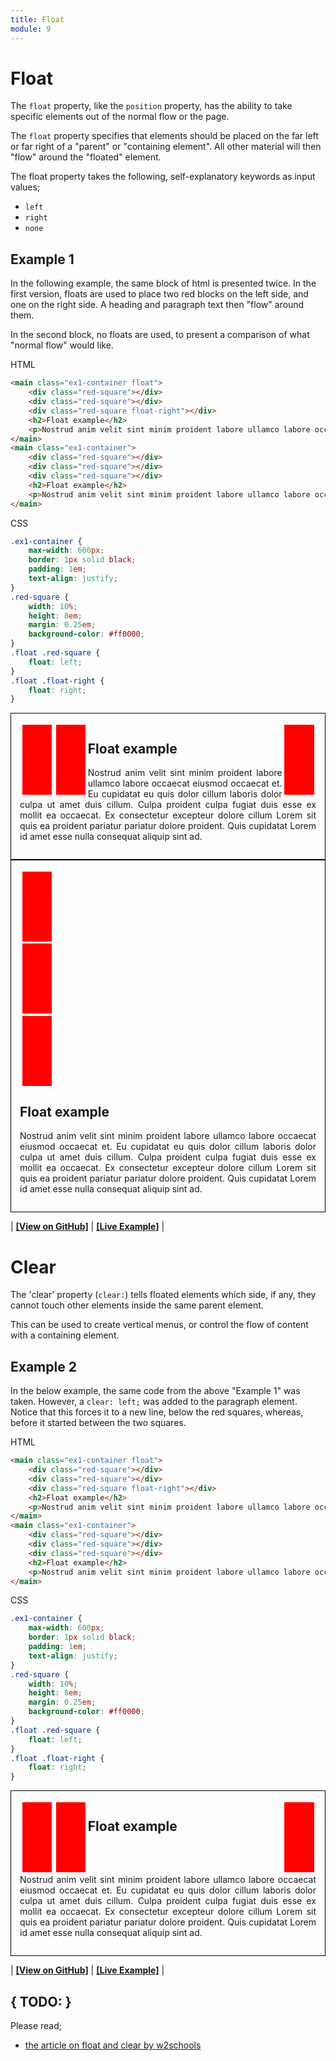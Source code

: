 ```yaml
---
title: Float
module: 9
---
```


# Float

The `float` property, like the `position` property, has the ability to take specific elements out of the normal flow or the page.

The `float` property specifies that elements should be placed on the far left or far right of a "parent" or "containing element". All other material will then "flow" around the "floated" element.

The float property takes the following, self-explanatory keywords as input values;

- `left`
- `right`
- `none`


## Example 1

In the following example, the same block of html is presented twice. In the first version, floats are used to place two red blocks on the left side, and one on the right side. A heading and paragraph text then "flow" around them.

In the second block, no floats are used, to present a comparison of what "normal flow" would like.

<div id="code-heading">HTML</div>

```html
<main class="ex1-container float">
    <div class="red-square"></div>
    <div class="red-square"></div>
    <div class="red-square float-right"></div>
    <h2>Float example</h2>
    <p>Nostrud anim velit sint minim proident labore ullamco labore occaecat eiusmod occaecat et. Eu cupidatat eu quis dolor cillum laboris dolor culpa ut amet duis cillum. Culpa proident culpa fugiat duis esse ex mollit ea occaecat. Ex consectetur excepteur dolore cillum Lorem sit quis ea proident pariatur pariatur dolore proident. Quis cupidatat Lorem id amet esse nulla consequat aliquip sint ad.</p>
</main>
<main class="ex1-container">
    <div class="red-square"></div>
    <div class="red-square"></div>
    <div class="red-square"></div>
    <h2>Float example</h2>
    <p>Nostrud anim velit sint minim proident labore ullamco labore occaecat eiusmod occaecat et. Eu cupidatat eu quis dolor cillum laboris dolor culpa ut amet duis cillum. Culpa proident culpa fugiat duis esse ex mollit ea occaecat. Ex consectetur excepteur dolore cillum Lorem sit quis ea proident pariatur pariatur dolore proident. Quis cupidatat Lorem id amet esse nulla consequat aliquip sint ad.</p>
</main>
```


<div id="code-ruler"></div>
<div id="code-heading">CSS</div>

```css
.ex1-container {
    max-width: 600px;
    border: 1px solid black;
    padding: 1em;
    text-align: justify;
}
.red-square {
    width: 10%;
    height: 8em;
    margin: 0.25em;
    background-color: #ff0000;
}
.float .red-square {
    float: left;
}
.float .float-right {
    float: right;
}
```

<div class="displayed_code_example">
<style>
    .ex1-container {
        max-width: 600px;
        border: 1px solid black;
        padding: 1em;
        text-align: justify;
        margin: auto;
    }
    .red-square {
        width: 10%;
        height: 8em;
        margin: 0.25em;
        background-color: #ff0000;
    }
    .float .red-square {
        float: left;
    }
    .float .float-right {
        float: right;
    }
</style>

<main class="ex1-container float">
    <div class="red-square"></div>
    <div class="red-square"></div>
    <div class="red-square float-right"></div>
    <h2>Float example</h2>
    <p>Nostrud anim velit sint minim proident labore ullamco labore occaecat eiusmod occaecat et. Eu cupidatat eu quis dolor cillum laboris dolor culpa ut amet duis cillum. Culpa proident culpa fugiat duis esse ex mollit ea occaecat. Ex consectetur excepteur dolore cillum Lorem sit quis ea proident pariatur pariatur dolore proident. Quis cupidatat Lorem id amet esse nulla consequat aliquip sint ad.</p>
</main>
<main class="ex1-container">
    <div class="red-square"></div>
    <div class="red-square"></div>
    <div class="red-square"></div>
    <h2>Float example</h2>
    <p>Nostrud anim velit sint minim proident labore ullamco labore occaecat eiusmod occaecat et. Eu cupidatat eu quis dolor cillum laboris dolor culpa ut amet duis cillum. Culpa proident culpa fugiat duis esse ex mollit ea occaecat. Ex consectetur excepteur dolore cillum Lorem sit quis ea proident pariatur pariatur dolore proident. Quis cupidatat Lorem id amet esse nulla consequat aliquip sint ad.</p>
</main>
</div>

| [**[View on GitHub]**](https://github.com/Montana-Media-Arts/341-work/tree/master/lectureCode/09/float-01/index.html) | [**[Live Example]**](https://montana-media-arts.github.io/341-work/lectureCode/09/float-01/) |

# Clear

The 'clear' property (`clear:`) tells floated elements which side, if any, they cannot touch other elements inside the same parent element.

This can be used to create vertical menus, or control the flow of content with a containing element.

## Example 2

In the below example, the same code from the above "Example 1" was taken. However, a `clear: left;` was added to the paragraph element. Notice that this forces it to a new line, below the red squares, whereas, before it started between the two squares.


<div id="code-heading">HTML</div>

```html
<main class="ex1-container float">
    <div class="red-square"></div>
    <div class="red-square"></div>
    <div class="red-square float-right"></div>
    <h2>Float example</h2>
    <p>Nostrud anim velit sint minim proident labore ullamco labore occaecat eiusmod occaecat et. Eu cupidatat eu quis dolor cillum laboris dolor culpa ut amet duis cillum. Culpa proident culpa fugiat duis esse ex mollit ea occaecat. Ex consectetur excepteur dolore cillum Lorem sit quis ea proident pariatur pariatur dolore proident. Quis cupidatat Lorem id amet esse nulla consequat aliquip sint ad.</p>
</main>
<main class="ex1-container">
    <div class="red-square"></div>
    <div class="red-square"></div>
    <div class="red-square"></div>
    <h2>Float example</h2>
    <p>Nostrud anim velit sint minim proident labore ullamco labore occaecat eiusmod occaecat et. Eu cupidatat eu quis dolor cillum laboris dolor culpa ut amet duis cillum. Culpa proident culpa fugiat duis esse ex mollit ea occaecat. Ex consectetur excepteur dolore cillum Lorem sit quis ea proident pariatur pariatur dolore proident. Quis cupidatat Lorem id amet esse nulla consequat aliquip sint ad.</p>
</main>
```


<div id="code-ruler"></div>
<div id="code-heading">CSS</div>

```css
.ex1-container {
    max-width: 600px;
    border: 1px solid black;
    padding: 1em;
    text-align: justify;
}
.red-square {
    width: 10%;
    height: 8em;
    margin: 0.25em;
    background-color: #ff0000;
}
.float .red-square {
    float: left;
}
.float .float-right {
    float: right;
}
```

<div class="displayed_code_example">
<style>
    .ex2-container {
        max-width: 600px;
        border: 1px solid black;
        padding: 1em;
        text-align: justify;
        margin: auto;
    }
    .red-square {
        width: 10%;
        height: 8em;
        margin: 0.25em;
        background-color: #ff0000;
    }
    .float .red-square {
        float: left;
    }
    .float .float-right {
        float: right;
    }
    .float .clear-left {
        clear: left;
    }
</style>

<main class="ex2-container float">
    <div class="red-square"></div>
    <div class="red-square"></div>
    <div class="red-square float-right"></div>
    <h2>Float example</h2>
    <p class="clear-left">Nostrud anim velit sint minim proident labore ullamco labore occaecat eiusmod occaecat et. Eu cupidatat eu quis dolor cillum laboris dolor culpa ut amet duis cillum. Culpa proident culpa fugiat duis esse ex mollit ea occaecat. Ex consectetur excepteur dolore cillum Lorem sit quis ea proident pariatur pariatur dolore proident. Quis cupidatat Lorem id amet esse nulla consequat aliquip sint ad.</p>
</main>
</div>

| [**[View on GitHub]**](https://github.com/Montana-Media-Arts/341-work/tree/master/lectureCode/09/float-02/index.html) | [**[Live Example]**](https://montana-media-arts.github.io/341-work/lectureCode/09/float-02/) |


## { TODO: }

Please read;

- [the article on float and clear by w2schools](https://www.w3schools.com/css/css_float.asp)
